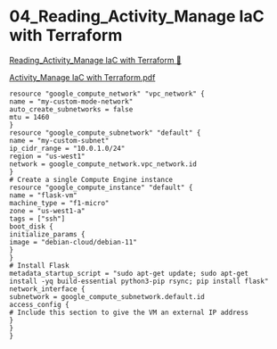 # 04_Reading_Activity_Manage IaC with Terraform

[Reading_Activity_Manage IaC with Terraform &#128279;](https://www.coursera.org/learn/introduction-to-security-principles-in-cloud-computing/supplement/1ecvs/activity-manage-iac-with-terraform)

[Activity_Manage IaC with Terraform.pdf](https://1drv.ms/b/c/526c45566c8c239a/Ecejcji2P9dFngeSH7etpDgBzrLG2caK2zRs-_4Yz_na1w?e=UpcYdC)

```Unset
resource "google_compute_network" "vpc_network" {
name = "my-custom-mode-network"
auto_create_subnetworks = false
mtu = 1460
}
resource "google_compute_subnetwork" "default" {
name = "my-custom-subnet"
ip_cidr_range = "10.0.1.0/24"
region = "us-west1"
network = google_compute_network.vpc_network.id
}
# Create a single Compute Engine instance
resource "google_compute_instance" "default" {
name = "flask-vm"
machine_type = "f1-micro"
zone = "us-west1-a"
tags = ["ssh"]
boot_disk {
initialize_params {
image = "debian-cloud/debian-11"
}
}
# Install Flask
metadata_startup_script = "sudo apt-get update; sudo apt-get
install -yq build-essential python3-pip rsync; pip install flask"
network_interface {
subnetwork = google_compute_subnetwork.default.id
access_config {
# Include this section to give the VM an external IP address
}
}
}
```
